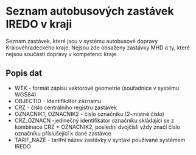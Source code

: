 # Seznam autobusových zastávek IREDO v kraji

Seznam zastávek, které jsou v systému autobusové dopravy Královéhradeckého kraje. Nejsou zde obsaženy zastávky MHD a ty, které nejsou součástí dopravy v kompetenci kraje.

## Popis dat

- WTK - formát zápisu vektorové geometrie (souřadnice v systému WGS84)
- OBJECTID - Identifikátor záznamu
- CRZ - číslo centrálního registru zastávek
- OZNACNIK1, OZNACNIK2 - číslo označníku (2-místné číslo)
- CRZ_OZNACN -jedinečný identifikátor označníku skládající se z kombinace CRZ + OZNACNIK2, poslední dvojčíslí vždy značí číslo označníku příslušející k dané zastávce
- TARIF_NAZE - tarifní název zastávky v syntaxi používané systémem IREDO
